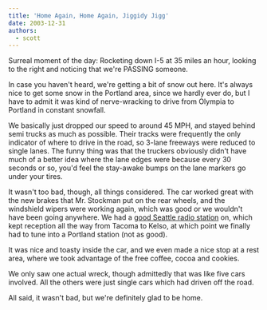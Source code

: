 ```yaml
---
title: 'Home Again, Home Again, Jiggidy Jigg'
date: 2003-12-31
authors:
  - scott
---
```


Surreal moment of the day: Rocketing down I-5 at 35 miles an hour, looking to the right and noticing that we're PASSING someone.

In case you haven't heard, we're getting a bit of snow out here. It's always nice to get some snow in the Portland area, since we hardly ever do, but I have to admit it was kind of nerve-wracking to drive from Olympia to Portland in constant snowfall.

We basically just dropped our speed to around 45 MPH, and stayed behind semi trucks as much as possible. Their tracks were frequently the only indicator of where to drive in the road, so 3-lane freeways were reduced to single lanes. The funny thing was that the truckers obviously didn't have much of a better idea where the lane edges were because every 30 seconds or so, you'd feel the stay-awake bumps on the lane markers go under your tires.

It wasn't too bad, though, all things considered. The car worked great with the new brakes that Mr. Stockman put on the rear wheels, and the windshield wipers were working again, which was good or we wouldn't have been going anywhere. We had a [good Seattle radio station](http://kypt.com/) on, which kept reception all the way from Tacoma to Kelso, at which point we finally had to tune into a Portland station (not as good).

It was nice and toasty inside the car, and we even made a nice stop at a rest area, where we took advantage of the free coffee, cocoa and cookies.

We only saw one actual wreck, though admittedly that was like five cars involved. All the others were just single cars which had driven off the road.

All said, it wasn't bad, but we're definitely glad to be home.
